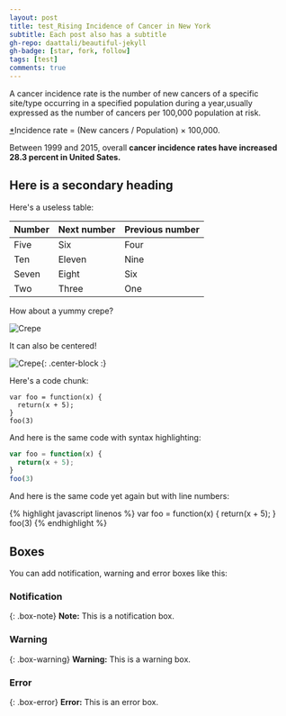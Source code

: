 ```yaml
---
layout: post
title: test_Rising Incidence of Cancer in New York
subtitle: Each post also has a subtitle
gh-repo: daattali/beautiful-jekyll
gh-badge: [star, fork, follow]
tags: [test]
comments: true
---
```


A cancer incidence rate is the number of new cancers of a specific site/type occurring in a specified population during a year,usually expressed as the number of cancers per 100,000 population at risk.

[*](https://surveillance.cancer.gov/statistics/types/incidence.html)Incidence rate = (New cancers / Population) × 100,000.

Between 1999 and 2015, overall **cancer incidence rates have increased 28.3 percent in United Sates.**


## Here is a secondary heading

Here's a useless table:

| Number | Next number | Previous number |
| :------ |:--- | :--- |
| Five | Six | Four |
| Ten | Eleven | Nine |
| Seven | Eight | Six |
| Two | Three | One |


How about a yummy crepe?

![Crepe](https://github.com/johanaluna/johanaluna.github.io/blob/master/img/cancer_incidence/1_cncer.png)

It can also be centered!

![Crepe](https://s3-media3.fl.yelpcdn.com/bphoto/cQ1Yoa75m2yUFFbY2xwuqw/348s.jpg){: .center-block :}

Here's a code chunk:

~~~
var foo = function(x) {
  return(x + 5);
}
foo(3)
~~~

And here is the same code with syntax highlighting:

```javascript
var foo = function(x) {
  return(x + 5);
}
foo(3)
```

And here is the same code yet again but with line numbers:

{% highlight javascript linenos %}
var foo = function(x) {
  return(x + 5);
}
foo(3)
{% endhighlight %}

## Boxes
You can add notification, warning and error boxes like this:

### Notification

{: .box-note}
**Note:** This is a notification box.

### Warning

{: .box-warning}
**Warning:** This is a warning box.

### Error

{: .box-error}
**Error:** This is an error box.
